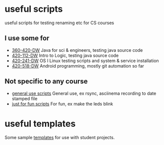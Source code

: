 # useful scripts
useful scripts for testing renaming etc for CS courses

## I use some for

* [360-420-DW](360) Java for sci & engineers, testing java source code
* [420-112-DW](112) Intro to Logic, testing java source code
* [420-241-DW](241) OS I Linux testing scripts and system & service installation
* [420-518-DW](518) Android programming, mostly git automation so far

## Not specific to any course 

* [general use scripts](general) General use, ex rsync, asciinema recording to date stamped file
* [just for fun scripts](not-useful) For fun, ex make the leds blink

# useful templates

Some sample [templates](gitRepoTemplates) for use with student projects.
